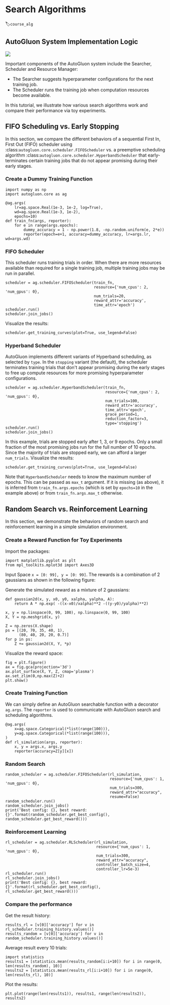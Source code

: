 # Search Algorithms
:label:`course_alg`

## AutoGluon System Implementation Logic

![](https://raw.githubusercontent.com/zhanghang1989/AutoGluonWebdata/master/doc/api/autogluon_system.png)

Important components of the AutoGluon system include the Searcher, Scheduler and Resource Manager:

- The Searcher suggests hyperparameter configurations for the next training job.
- The Scheduler runs the training job when computation resources become available.

In this tutorial, we illustrate how various search algorithms work and
compare their performance via toy experiments.

## FIFO Scheduling vs. Early Stopping

In this section, we compare the different behaviors of a sequential First In, First Out (FIFO) scheduler using :class:`autogluon.core.scheduler.FIFOScheduler` vs. a preemptive scheduling algorithm
:class:`autogluon.core.scheduler.HyperbandScheduler` that early-terminates certain training jobs that do not appear promising during their early stages.

### Create a Dummy Training Function

```{.python .input}
import numpy as np
import autogluon.core as ag

@ag.args(
    lr=ag.space.Real(1e-3, 1e-2, log=True),
    wd=ag.space.Real(1e-3, 1e-2),
    epochs=10)
def train_fn(args, reporter):
    for e in range(args.epochs):
        dummy_accuracy = 1 - np.power(1.8, -np.random.uniform(e, 2*e))
        reporter(epoch=e+1, accuracy=dummy_accuracy, lr=args.lr, wd=args.wd)
```

### FIFO Scheduler

This scheduler runs training trials in order. When there are more resources available than required for a single training job, multiple training jobs may be run in parallel.

```{.python .input}
scheduler = ag.scheduler.FIFOScheduler(train_fn,
                                       resource={'num_cpus': 2, 'num_gpus': 0},
                                       num_trials=20,
                                       reward_attr='accuracy',
                                       time_attr='epoch')
scheduler.run()
scheduler.join_jobs()

```

Visualize the results:

```{.python .input}
scheduler.get_training_curves(plot=True, use_legend=False)
```

### Hyperband Scheduler

AutoGluon implements different variants of Hyperband scheduling, as selected by `type`. In the `stopping` variant (the default), the scheduler terminates training trials that don't appear promising during the early stages to free up compute resources for more promising hyperparameter configurations.

```{.python .input}
scheduler = ag.scheduler.HyperbandScheduler(train_fn,
                                            resource={'num_cpus': 2, 'num_gpus': 0},
                                            num_trials=100,
                                            reward_attr='accuracy',
                                            time_attr='epoch',
                                            grace_period=1,
                                            reduction_factor=3,
                                            type='stopping')
scheduler.run()
scheduler.join_jobs()

```

In this example, trials are stopped early after 1, 3, or 9 epochs. Only a small
fraction of the most promising jobs run for the full number of 10 epochs. Since the
majority of trials are stopped early, we can afford a larger `num_trials`.
Visualize the results:

```{.python .input}
scheduler.get_training_curves(plot=True, use_legend=False)
```

Note that `HyperbandScheduler` needs to know the maximum number of epochs. This
can be passed as `max_t` argument. If it is missing (as above), it is inferred
from `train_fn.args.epochs` (which is set by `epochs=10` in the example above)
or from `train_fn.args.max_t` otherwise.

## Random Search vs. Reinforcement Learning

In this section, we demonstrate the behaviors of random search and reinforcement learning
in a simple simulation environment.

### Create a Reward Function for Toy Experiments

Import the packages:

```{.python .input}
import matplotlib.pyplot as plt
from mpl_toolkits.mplot3d import Axes3D
```

Input Space `x = [0: 99], y = [0: 99]`.
The rewards is a combination of 2 gaussians as shown in the following figure:

Generate the simulated reward as a mixture of 2 gaussians:

```{.python .input}
def gaussian2d(x, y, x0, y0, xalpha, yalpha, A): 
    return A * np.exp( -((x-x0)/xalpha)**2 -((y-y0)/yalpha)**2) 

x, y = np.linspace(0, 99, 100), np.linspace(0, 99, 100) 
X, Y = np.meshgrid(x, y)

Z = np.zeros(X.shape) 
ps = [(20, 70, 35, 40, 1),
      (80, 40, 20, 20, 0.7)]
for p in ps:
    Z += gaussian2d(X, Y, *p)
```

Visualize the reward space:

```{.python .input}
fig = plt.figure()
ax = fig.gca(projection='3d') 
ax.plot_surface(X, Y, Z, cmap='plasma') 
ax.set_zlim(0,np.max(Z)+2)
plt.show()
```

### Create Training Function

We can simply define an AutoGluon searchable function with a decorator `ag.args`.
The `reporter` is used to communicate with AutoGluon search and scheduling algorithms.

```{.python .input}
@ag.args(
    x=ag.space.Categorical(*list(range(100))),
    y=ag.space.Categorical(*list(range(100))),
)
def rl_simulation(args, reporter):
    x, y = args.x, args.y
    reporter(accuracy=Z[y][x])
```

### Random Search

```{.python .input}
random_scheduler = ag.scheduler.FIFOScheduler(rl_simulation,
                                              resource={'num_cpus': 1, 'num_gpus': 0},
                                              num_trials=300,
                                              reward_attr="accuracy",
                                              resume=False)
random_scheduler.run()
random_scheduler.join_jobs()
print('Best config: {}, best reward: {}'.format(random_scheduler.get_best_config(), random_scheduler.get_best_reward()))
```

### Reinforcement Learning

```{.python .input}
rl_scheduler = ag.scheduler.RLScheduler(rl_simulation,
                                        resource={'num_cpus': 1, 'num_gpus': 0},
                                        num_trials=300,
                                        reward_attr="accuracy",
                                        controller_batch_size=4,
                                        controller_lr=5e-3)
rl_scheduler.run()
rl_scheduler.join_jobs()
print('Best config: {}, best reward: {}'.format(rl_scheduler.get_best_config(), rl_scheduler.get_best_reward()))
```

### Compare the performance

Get the result history:

```{.python .input}
results_rl = [v[0]['accuracy'] for v in rl_scheduler.training_history.values()]
results_random = [v[0]['accuracy'] for v in random_scheduler.training_history.values()]
```

Average result every 10 trials:

```{.python .input}
import statistics
results1 = [statistics.mean(results_random[i:i+10]) for i in range(0, len(results_random), 10)]
results2 = [statistics.mean(results_rl[i:i+10]) for i in range(0, len(results_rl), 10)]
```

Plot the results:

```{.python .input}
plt.plot(range(len(results1)), results1, range(len(results2)), results2)
```
